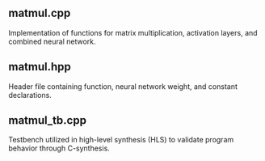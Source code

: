 ## matmul.cpp
Implementation of functions for matrix multiplication, activation layers, and combined neural network.

## matmul.hpp
Header file containing function, neural network weight, and constant declarations.

## matmul_tb.cpp
Testbench utilized in high-level synthesis (HLS) to validate program behavior through C-synthesis.
